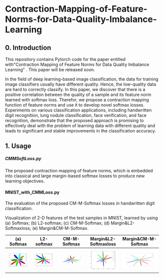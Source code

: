 # Contraction-Mapping-of-Feature-Norms-for-Data-Quality-Imbalance-Learning

## 0. Introduction
This repository contains Pytorch code for the paper entitled with"Contraction Mapping of Feature Norms for Data Quality Imbalance Learning" . This paper will be released soon.

In the field of  deep learning-based image classification,  the data for training image classifiers usually have different quality. Hence, the  low-quality data are hard to correctly classify.  In this paper, we discover that there is a positive correlation between the quality of a sample and its feature norm learned with softmax loss. Therefor, we propose a contraction mapping function of feature norms and use it to develop novel softmax losses.  Experiments on various classification applications, including handwritten digit recognition, lung nodule classification, face verification, and face recognition, demonstrate that the proposed approach is promising to effectively deal with the problem of learning data with different quality and leads to significant and stable improvements in the classification accuracy.

## 1. Usage
##### CMMSoftLoss.py
The proposed contraction mapping of feature norms, which is embedded into classical and large margin-based softmax losses to produce new learning objectives.

#### MNIST_with_CMMLoss.py
The evaluation of  the proposed CM-M-Softmax losses in handwritten digit classification.

Visualization of 2-D features of the test samples in MNIST, learned by using (a) Softmax; (b) L2-softmax; (c) CM-M-Softmax; (d) Margin&L2-Softmaxloss; (e) Margin&CM-M-Softmax.

| (a) Softmax           | L2-softmax            | CM-M-Softmax          | Margin&L2-Softmaxloss | Margin&CM-M-Softmax   |
| --------------------- | --------------------- | --------------------- | --------------------- | --------------------- |
| ![1](./figures/1.jpg) | ![2](./figures/2.jpg) | ![3](./figures/3.jpg) | ![4](./figures/4.jpg) | ![5](./figures/5.jpg) |

